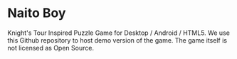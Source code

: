 # Naito Boy

Knight's Tour Inspired Puzzle Game for Desktop / Android / HTML5.
We use this Github repository to host demo version of the game.
The game itself is not licensed as Open Source.
